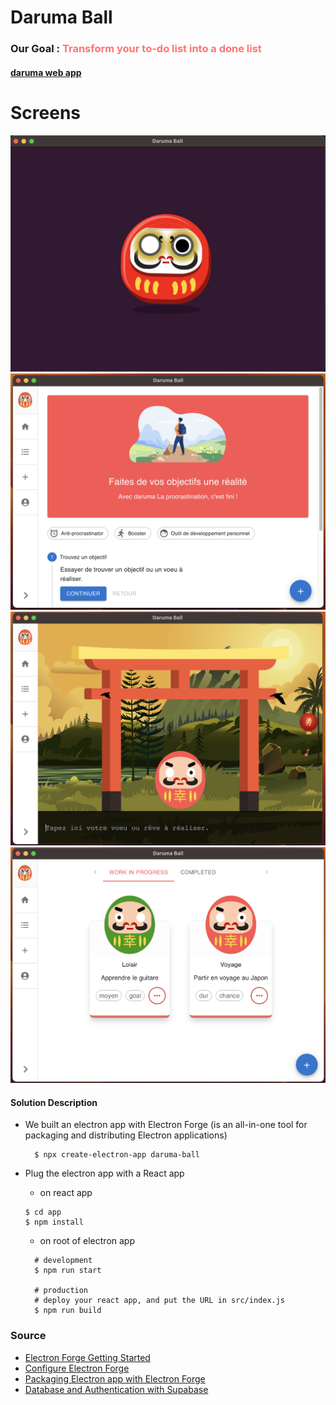 # Daruma Ball

### Our Goal : <span style='color: #ff7474'>Transform your to-do list into a done list</span>
#### [daruma web app](http://app.daruma-ball.surge.sh)

# Screens
![](markdown/demo_splash.png)
![](markdown/demo_home.png)
![](markdown/demo_creation.png)
![](markdown/demo_list.png)

#### Solution Description
- We built an electron app with Electron Forge (is an all-in-one tool for packaging and distributing Electron applications)
  ```
    $ npx create-electron-app daruma-ball
  ```
- Plug the electron app with a React app
  - on react app
  ```
  $ cd app
  $ npm install
  ```

  - on root of electron app
  ```
    # development
    $ npm run start

    # production
    # deploy your react app, and put the URL in src/index.js
    $ npm run build
  ```

### Source
- [Electron Forge Getting Started](https://www.electronforge.io/)
- [Configure Electron Forge](https://www.electronforge.io/configuration)
- [Packaging Electron app with Electron Forge](https://www.electronjs.org/docs/latest/tutorial/tutorial-packaging)
- [Database and Authentication with Supabase](https://github.com/supabase/examples-archive/tree/76e8b276f7fb58ba65b265a16678e9c72c23a72f/supabase-js-v1/todo-list/react-todo-list)